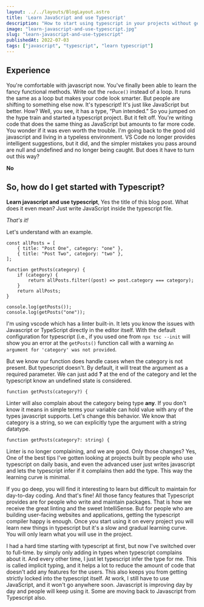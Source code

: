 ```yaml
---
layout: ../../layouts/BlogLayout.astro
title: 'Learn JavaScript and use Typescript'
description: "How to start using typescript in your projects without getting overwhelmed by all of the features it has to offer."
image: "learn-javascript-and-use-typescript.jpg"
slug: "learn-javascript-and-use-typescript"
publishedAt: 2022-07-03
tags: ["javascript", "typescript", "learn typescript"]
---
```


## Experience

You're comfortable with javascript now. You've finally been able to learn the fancy functional methods. Write out the `reduce()` instead of a loop. It runs the same as a loop but makes your code look smarter. But people are shifting to something else now. It's typescript! It's just like JavaScript but better. How? Well, you see, it has a type, “Pun intended.” So you jumped on the hype train and started a typescript project. But it felt off. You're writing code that does the same thing as JavaScript but amounts to far more code. You wonder if it was even worth the trouble. I'm going back to the good old javascript and living in a typeless environment. VS Code no longer provides intelligent suggestions, but it did, and the simpler mistakes you pass around are null and undefined and no longer being caught. But does it have to turn out this way?

**No**

## So, how do I get started with Typescript?

**Learn javascript and use typescript**, Yes the title of this blog post. What does it even mean? Just write JavaScript inside the typescript file.

_That's it!_

Let's understand with an example.

```tsx
const allPosts = [
    { title: "Post One", category: "one" },
    { title: "Post Two", category: "two" },
];

function getPosts(category) {
    if (category) {
        return allPosts.filter((post) => post.category === category);
    }
    return allPosts;
}

console.log(getPosts());
console.log(getPosts("one"));
```

I'm using vscode which has a linter built-in. It lets you know the issues with Javascript or TypeScript directly in the editor itself. With the default configuration for typescript (i.e., if you used one from `npx tsc --init` will show you an error at the `getPosts()` function call with a warning `An argument for 'category' was not provided`.

But we know our function does handle cases when the category is not present. But typescript doesn't. By default, it will treat the argument as a required parameter. We can just add **?** at the end of the category and let the typescript know an undefined state is considered.

```tsx
function getPosts(category?) {
```

Linter will also complain about the category being type **any**. If you don't know it means in simple terms your variable can hold value with any of the types javascript supports. Let's change this behavior. We know that category is a string, so we can explicitly type the argument with a string datatype.

```tsx
function getPosts(category?: string) {
```

Linter is no longer complaining, and we are good. Only those changes? Yes, One of the best tips I've gotten looking at projects built by people who use typescript on daily basis, and even the advanced user just writes javascript and lets the typescript infer if it complains then add the type. This way the learning curve is minimal.

If you go deep, you will find it interesting to learn but difficult to maintain for day-to-day coding. And that's fine! All those fancy features that Typescript provides are for people who write and maintain packages. That is how we receive the great linting and the sweet IntelliSense. But for people who are building user-facing websites and applications, getting the typescript compiler happy is enough. Once you start using it on every project you will learn new things in typescript but it's a slow and gradual learning curve. You will only learn what you will use in the project.

I had a hard time starting with typescript at first, but now I've switched over to full-time. by simply only adding in types when typescript complains about it. And every other time, I just let typescript infer the type for me. This is called implicit typing, and it helps a lot to reduce the amount of code that doesn't add any features for the users. This also keeps you from getting strictly locked into the typescript itself. At work, I still have to use JavaScript, and it won't go anywhere soon. Javascript is improving day by day and people will keep using it. Some are moving back to Javascript from Typescript also.
